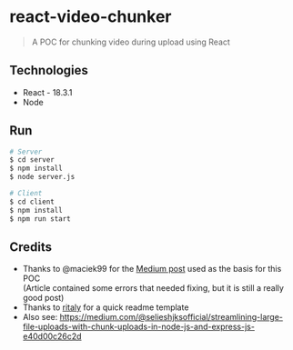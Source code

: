 # react-video-chunker
> A POC for chunking video during upload using React

## Technologies
* React - 18.3.1
* Node

## Run

```bash
# Server
$ cd server
$ npm install
$ node server.js

# Client
$ cd client
$ npm install
$ npm run start
```

## Credits
- Thanks to @maciek99 for the [Medium post](https://medium.com/@maciek99/uploading-large-files-made-easier-handling-chunked-uploads-with-express-js-and-react-bc0673f1295d) used as the basis for this POC  
(Article contained some errors that needed fixing, but it is still a really good post)
- Thanks to [ritaly](https://github.com/ritaly/README-cheatsheet) for a quick readme template
- Also see: https://medium.com/@selieshjksofficial/streamlining-large-file-uploads-with-chunk-uploads-in-node-js-and-express-js-e40d00c26c2d